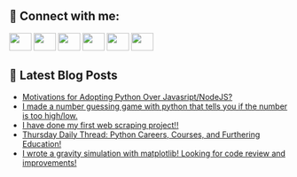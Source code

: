 ## 🔎 Connect with me:
[<img height="32" width="40" src="https://cdn.jsdelivr.net/npm/simple-icons@v5/icons/telegram.svg" />](https://t.me/bullbesh)
[<img height="32" width="40" src="https://cdn.jsdelivr.net/npm/simple-icons@v5/icons/vk.svg" />](https://vk.com/bullbesh)
[<img height="32" width="40" src="https://cdn.jsdelivr.net/npm/simple-icons@v5/icons/twitter.svg" />](https://twitter.com/bullbesh1)
[<img height="32" width="40" src="https://cdn.jsdelivr.net/npm/simple-icons@v5/icons/instagram.svg" />](https://www.instagram.com/bullbesh)
[<img height="32" width="40" src="https://cdn.jsdelivr.net/npm/simple-icons@v5/icons/reddit.svg" />](https://www.reddit.com/user/bullbesh)
[<img height="32" width="40" src="https://cdn.jsdelivr.net/npm/simple-icons@v5/icons/youtube.svg" />](https://www.youtube.com/channel/UCtfjRs6uzgq5mfm8S06WTcg)

## 📕 Latest Blog Posts
<!-- BLOG-POST-LIST:START -->
- [Motivations for Adopting Python Over Javasript/NodeJS?](https://www.reddit.com/r/Python/comments/v2xbvw/motivations_for_adopting_python_over/)
- [I made a number guessing game with python that tells you if the number is too high/low.](https://www.reddit.com/r/Python/comments/v2vt9x/i_made_a_number_guessing_game_with_python_that/)
- [I have done my first web scraping project!!](https://www.reddit.com/r/Python/comments/v2vgts/i_have_done_my_first_web_scraping_project/)
- [Thursday Daily Thread: Python Careers, Courses, and Furthering Education!](https://www.reddit.com/r/Python/comments/v2vgf8/thursday_daily_thread_python_careers_courses_and/)
- [I wrote a gravity simulation with matplotlib! Looking for code review and improvements!](https://www.reddit.com/r/Python/comments/v2rydr/i_wrote_a_gravity_simulation_with_matplotlib/)
<!-- BLOG-POST-LIST:END -->
